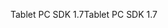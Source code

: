 <span data-ttu-id="64613-101">Tablet PC SDK 1.7</span><span class="sxs-lookup"><span data-stu-id="64613-101">Tablet PC SDK 1.7</span></span>